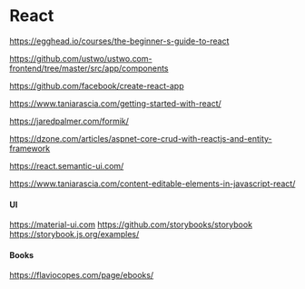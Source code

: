 # React

https://egghead.io/courses/the-beginner-s-guide-to-react

https://github.com/ustwo/ustwo.com-frontend/tree/master/src/app/components

https://github.com/facebook/create-react-app

https://www.taniarascia.com/getting-started-with-react/

https://jaredpalmer.com/formik/

https://dzone.com/articles/aspnet-core-crud-with-reactjs-and-entity-framework

https://react.semantic-ui.com/

https://www.taniarascia.com/content-editable-elements-in-javascript-react/

<h4>UI</h4>

https://material-ui.com
https://github.com/storybooks/storybook
https://storybook.js.org/examples/

<h4>Books</h4>

https://flaviocopes.com/page/ebooks/
